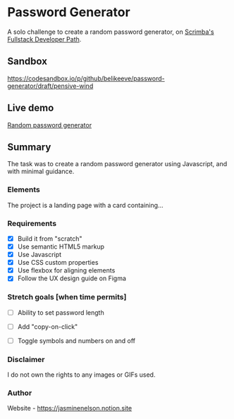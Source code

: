 # Password Generator
A solo challenge to create a random password generator, on [Scrimba's Fullstack Developer Path](https://scrimba.com/fullstack-path-c0fullstack).

## Sandbox
https://codesandbox.io/p/github/belikeeve/password-generator/draft/pensive-wind

## Live demo
[Random password generator](lustrous-mermaid-63dc17.netlify.app)

## Summary

The task was to create a random password generator using Javascript, and with minimal guidance.

### Elements

The project is a landing page with a card containing...


### Requirements

  - [x] Build it from "scratch"
  - [x] Use semantic HTML5 markup
  - [x] Use Javascript
  - [x] Use CSS custom properties
  - [x] Use flexbox for aligning elements
  - [x] Follow the UX design guide on Figma

### Stretch goals [when time permits]

  - [ ] Ability to set password length
  - [ ] Add "copy-on-click"
  - [ ] Toggle symbols and numbers on and off


### Disclaimer

I do not own the rights to any images or GIFs used.

### Author

Website - https://jasminenelson.notion.site

